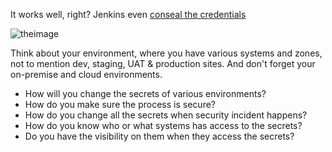 
It works well, right?   Jenkins even [conseal the credentials](https://[[HOST_SUBDOMAIN]]-8081-[[KATACODA_HOST]].environments.katacoda.com/job/Demo/credentials/store/folder/domain/_/credential/theServerAccount/update)


![theimage](https://github.com/quincycheng/katacoda-scenarios/raw/master/conjur-jenkins/media/02-jenkins_demo_cred_details.PNG)


Think about your environment, where you have various systems and zones, not to mention dev, staging, UAT & production sites.
And don't forget your on-premise and cloud environments.

- How will you change the secrets of various environments?
- How do you make sure the process is secure?
- How do you change all the secrets when security incident happens?
- How do you know who or what systems has access to the secrets?
- Do you have the visibility on them when they access the secrets?

